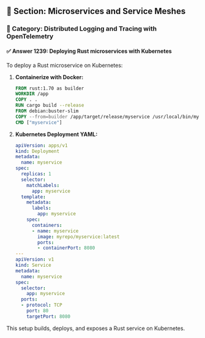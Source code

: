 ## 📘 Section: Microservices and Service Meshes
### 🔹 Category: Distributed Logging and Tracing with OpenTelemetry
#### ✅ Answer 1239: Deploying Rust microservices with Kubernetes

To deploy a Rust microservice on Kubernetes:

1. **Containerize with Docker:**
   ```dockerfile
   FROM rust:1.70 as builder
   WORKDIR /app
   COPY . .
   RUN cargo build --release
   FROM debian:buster-slim
   COPY --from=builder /app/target/release/myservice /usr/local/bin/myservice
   CMD ["myservice"]
   ```
2. **Kubernetes Deployment YAML:**
   ```yaml
   apiVersion: apps/v1
   kind: Deployment
   metadata:
     name: myservice
   spec:
     replicas: 1
     selector:
       matchLabels:
         app: myservice
     template:
       metadata:
         labels:
           app: myservice
       spec:
         containers:
         - name: myservice
           image: myrepo/myservice:latest
           ports:
           - containerPort: 8080
   ---
   apiVersion: v1
   kind: Service
   metadata:
     name: myservice
   spec:
     selector:
       app: myservice
     ports:
     - protocol: TCP
       port: 80
       targetPort: 8080
   ```

This setup builds, deploys, and exposes a Rust service on Kubernetes.
